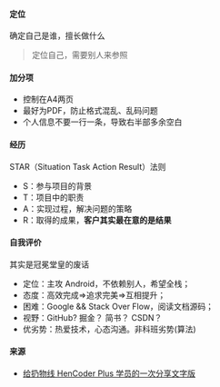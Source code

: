 

#### 定位

确定自己是谁，擅长做什么

> 定位自己，需要别人来参照

#### 加分项

- 控制在A4两页
- 最好为PDF，防止格式混乱、乱码问题
- 个人信息不要一行一条，导致右半部多余空白

#### 经历

STAR（Situation Task Action Result）法则

- S：参与项目的背景
- T：项目中的职责
- A：实现过程，解决问题的策略
- R：取得的成果，**客户其实最在意的是结果**

#### 自我评价

其实是冠冕堂皇的废话

- 定位：主攻 Android，不依赖别人，希望全栈；
- 态度：高效完成=>追求完美=>互相提升；
- 困难：Google && Stack Over Flow，阅读文档源码；
- 视野：GitHub? 掘金？ 简书？ CSDN？
- 优劣势：热爱技术，心态沟通。非科班劣势(算法)

#### 来源

- [给扔物线 HenCoder Plus 学员的一次分享文字版](https://mp.weixin.qq.com/s/rP1vTJpoLlqj9jfj13WKeQ)